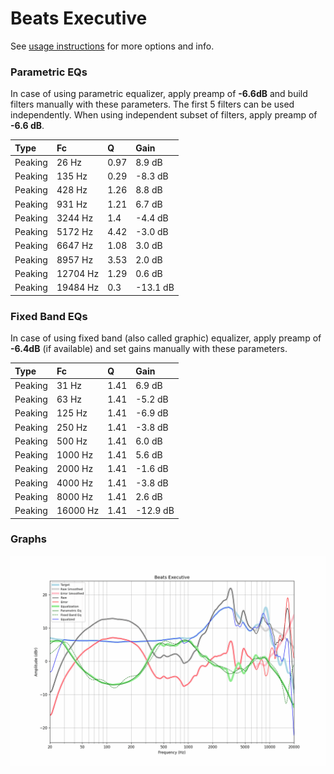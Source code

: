 # Beats Executive
See [usage instructions](https://github.com/jaakkopasanen/AutoEq#usage) for more options and info.

### Parametric EQs
In case of using parametric equalizer, apply preamp of **-6.6dB** and build filters manually
with these parameters. The first 5 filters can be used independently.
When using independent subset of filters, apply preamp of **-6.6 dB**.

| Type    | Fc       |    Q | Gain     |
|:--------|:---------|:-----|:---------|
| Peaking | 26 Hz    | 0.97 | 8.9 dB   |
| Peaking | 135 Hz   | 0.29 | -8.3 dB  |
| Peaking | 428 Hz   | 1.26 | 8.8 dB   |
| Peaking | 931 Hz   | 1.21 | 6.7 dB   |
| Peaking | 3244 Hz  | 1.4  | -4.4 dB  |
| Peaking | 5172 Hz  | 4.42 | -3.0 dB  |
| Peaking | 6647 Hz  | 1.08 | 3.0 dB   |
| Peaking | 8957 Hz  | 3.53 | 2.0 dB   |
| Peaking | 12704 Hz | 1.29 | 0.6 dB   |
| Peaking | 19484 Hz | 0.3  | -13.1 dB |

### Fixed Band EQs
In case of using fixed band (also called graphic) equalizer, apply preamp of **-6.4dB**
(if available) and set gains manually with these parameters.

| Type    | Fc       |    Q | Gain     |
|:--------|:---------|:-----|:---------|
| Peaking | 31 Hz    | 1.41 | 6.9 dB   |
| Peaking | 63 Hz    | 1.41 | -5.2 dB  |
| Peaking | 125 Hz   | 1.41 | -6.9 dB  |
| Peaking | 250 Hz   | 1.41 | -3.8 dB  |
| Peaking | 500 Hz   | 1.41 | 6.0 dB   |
| Peaking | 1000 Hz  | 1.41 | 5.6 dB   |
| Peaking | 2000 Hz  | 1.41 | -1.6 dB  |
| Peaking | 4000 Hz  | 1.41 | -3.8 dB  |
| Peaking | 8000 Hz  | 1.41 | 2.6 dB   |
| Peaking | 16000 Hz | 1.41 | -12.9 dB |

### Graphs
![](./Beats%20Executive.png)